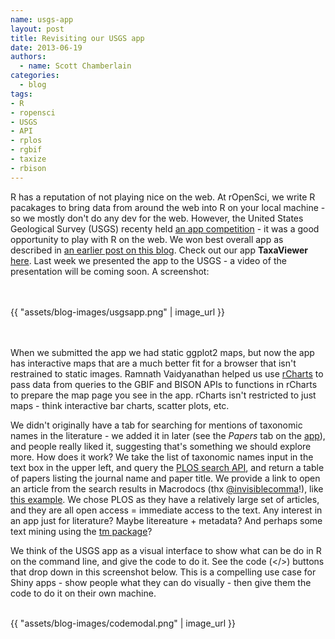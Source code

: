 ```yaml
---
name: usgs-app
layout: post
title: Revisiting our USGS app
date: 2013-06-19
authors:
  - name: Scott Chamberlain
categories:
  - blog
tags:
- R
- ropensci
- USGS
- API
- rplos
- rgbif
- taxize
- rbison
---
```


R has a reputation of not playing nice on the web. At rOpenSci, we write R pacakages to bring data from around the web into R on your local machine - so we mostly don't do any dev for the web. However, the United States Geological Survey (USGS) recenty held [an app competition][appcomp] - it was a good opportunity to play with R on the web. We won best overall app as described in [an earlier post on this blog][usgsold]. Check out our app **TaxaViewer** [here][usgsapp]. Last week we presented the app to the USGS - a video of the presentation will be coming soon. A screenshot:

<br><br>
{{ "assets/blog-images/usgsapp.png" | image_url }}
<br><br><br>

When we submitted the app we had static ggplot2 maps, but now the app has interactive maps that are a much better fit for a browser that isn't restrained to static images. Ramnath Vaidyanathan helped us use [rCharts][rCharts] to pass data from queries to the GBIF and BISON APIs to functions in rCharts to prepare the map page you see in the app. rCharts isn't restricted to just maps - think interactive bar charts, scatter plots, etc.

We didn't originally have a tab for searching for mentions of taxonomic names in the literature - we added it in later (see the *Papers* tab on the [app][usgsapp]), and people really liked it, suggesting that's something we should explore more. How does it work? We take the list of taxonomic names input in the text box in the upper left, and query the [PLOS search API][plos], and return a table of papers listing the journal name and paper title. We provide a link to open an article from the search results in Macrodocs (thx [@invisiblecomma][comma]!), like [this example][macro]. We chose PLOS as they have a relatively large set of articles, and they are all open access = immediate access to the text. Any interest in an app just for literature? Maybe litereature + metadata? And perhaps some text mining using the [tm package][tm]?

We think of the USGS app as a visual interface to show what can be do in R on the command line, and give the code to do it. See the code (</>) buttons that drop down in this screenshot below. This is a compelling use case for Shiny apps - show people what they can do visually - then give them the code to do it on their own machine.

<br>
{{ "assets/blog-images/codemodal.png" | image_url }}
<br><br>

[usgsapp]: http://glimmer.rstudio.com/ropensci/usgs_app/
[usgsold]: http://ropensci.org/blog/2013/04/22/usgs_app/
[appcomp]: http://applifyingusgsdata.challenge.gov/submissions/14242-taxaviewer
[tm]: http://cran.r-project.org/web/packages/tm/index.html
[plos]: http://api.plos.org/
[rmetadata]: https://github.com/ropensci/rmetadata
[rCharts]: http://rcharts.github.io/
[macro]: http://macrodocs.org/?doi=10.1371/journal.pone.0017580
[comma]: https://twitter.com/invisiblecomma
